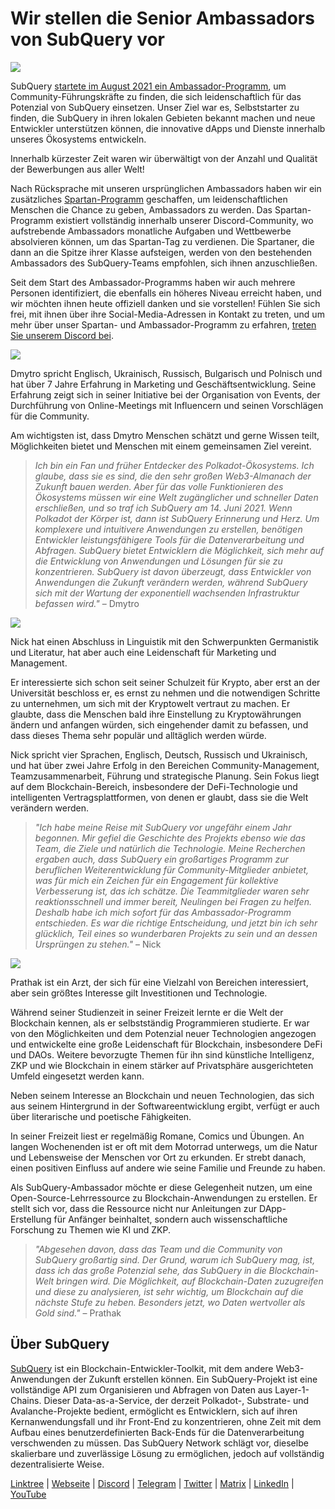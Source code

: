 # Wir stellen die Senior Ambassadors von SubQuery vor

![](https://miro.medium.com/max/1400/0*E059TXajzXqkqW2g)

SubQuery [startete im August 2021 ein Ambassador-Programm](./20210713-Introducing-the-SubQuery-Ambassador-Program.md), um Community-Führungskräfte zu finden, die sich leidenschaftlich für das Potenzial von SubQuery einsetzen. Unser Ziel war es, Selbststarter zu finden, die SubQuery in ihren lokalen Gebieten bekannt machen und neue Entwickler unterstützen können, die innovative dApps und Dienste innerhalb unseres Ökosystems entwickeln.

Innerhalb kürzester Zeit waren wir überwältigt von der Anzahl und Qualität der Bewerbungen aus aller Welt!

Nach Rücksprache mit unseren ursprünglichen Ambassadors haben wir ein zusätzliches [Spartan-Programm](./20211101-spartan-programme.md) geschaffen, um leidenschaftlichen Menschen die Chance zu geben, Ambassadors zu werden. Das Spartan-Programm existiert vollständig innerhalb unserer Discord-Community, wo aufstrebende Ambassadors monatliche Aufgaben und Wettbewerbe absolvieren können, um das Spartan-Tag zu verdienen. Die Spartaner, die dann an die Spitze ihrer Klasse aufsteigen, werden von den bestehenden Ambassadors des SubQuery-Teams empfohlen, sich ihnen anzuschließen.

Seit dem Start des Ambassador-Programms haben wir auch mehrere Personen identifiziert, die ebenfalls ein höheres Niveau erreicht haben, und wir möchten ihnen heute offiziell danken und sie vorstellen! Fühlen Sie sich frei, mit ihnen über ihre Social-Media-Adressen in Kontakt zu treten, und um mehr über unser Spartan- und Ambassador-Programm zu erfahren, [treten Sie unserem Discord bei](https://discord.com/invite/subquery).

![](https://miro.medium.com/max/1400/0*I0VcN-hdcTZzeA6l)

Dmytro spricht Englisch, Ukrainisch, Russisch, Bulgarisch und Polnisch und hat über 7 Jahre Erfahrung in Marketing und Geschäftsentwicklung. Seine Erfahrung zeigt sich in seiner Initiative bei der Organisation von Events, der Durchführung von Online-Meetings mit Influencern und seinen Vorschlägen für die Community.

Am wichtigsten ist, dass Dmytro Menschen schätzt und gerne Wissen teilt, Möglichkeiten bietet und Menschen mit einem gemeinsamen Ziel vereint.

> _Ich bin ein Fan und früher Entdecker des Polkadot-Ökosystems. Ich glaube, dass sie es sind, die den sehr großen Web3-Almanach der Zukunft bauen werden. Aber für das volle Funktionieren des Ökosystems müssen wir eine Welt zugänglicher und schneller Daten erschließen, und so traf ich SubQuery am 14. Juni 2021. Wenn Polkadot der Körper ist, dann ist SubQuery Erinnerung und Herz. Um komplexere und intuitivere Anwendungen zu erstellen, benötigen Entwickler leistungsfähigere Tools für die Datenverarbeitung und Abfragen. SubQuery bietet Entwicklern die Möglichkeit, sich mehr auf die Entwicklung von Anwendungen und Lösungen für sie zu konzentrieren. SubQuery ist davon überzeugt, dass Entwickler von Anwendungen die Zukunft verändern werden, während SubQuery sich mit der Wartung der exponentiell wachsenden Infrastruktur befassen wird."_ – Dmytro

![](https://miro.medium.com/max/1400/0*fh2pBSbhmMkXWYqz)

Nick hat einen Abschluss in Linguistik mit den Schwerpunkten Germanistik und Literatur, hat aber auch eine Leidenschaft für Marketing und Management.

Er interessierte sich schon seit seiner Schulzeit für Krypto, aber erst an der Universität beschloss er, es ernst zu nehmen und die notwendigen Schritte zu unternehmen, um sich mit der Kryptowelt vertraut zu machen. Er glaubte, dass die Menschen bald ihre Einstellung zu Kryptowährungen ändern und anfangen würden, sich eingehender damit zu befassen, und dass dieses Thema sehr populär und alltäglich werden würde.

Nick spricht vier Sprachen, Englisch, Deutsch, Russisch und Ukrainisch, und hat über zwei Jahre Erfolg in den Bereichen Community-Management, Teamzusammenarbeit, Führung und strategische Planung. Sein Fokus liegt auf dem Blockchain-Bereich, insbesondere der DeFi-Technologie und intelligenten Vertragsplattformen, von denen er glaubt, dass sie die Welt verändern werden.

> _"Ich habe meine Reise mit SubQuery vor ungefähr einem Jahr begonnen. Mir gefiel die Geschichte des Projekts ebenso wie das Team, die Ziele und natürlich die Technologie. Meine Recherchen ergaben auch, dass SubQuery ein großartiges Programm zur beruflichen Weiterentwicklung für Community-Mitglieder anbietet, was für mich ein Zeichen für ein Engagement für kollektive Verbesserung ist, das ich schätze. Die Teammitglieder waren sehr reaktionsschnell und immer bereit, Neulingen bei Fragen zu helfen. Deshalb habe ich mich sofort für das Ambassador-Programm entschieden. Es war die richtige Entscheidung, und jetzt bin ich sehr glücklich, Teil eines so wunderbaren Projekts zu sein und an dessen Ursprüngen zu stehen."_ – Nick

![](https://miro.medium.com/max/1400/0*UAl7Xw8tJuJ44SrF)

Prathak ist ein Arzt, der sich für eine Vielzahl von Bereichen interessiert, aber sein größtes Interesse gilt Investitionen und Technologie.

Während seiner Studienzeit in seiner Freizeit lernte er die Welt der Blockchain kennen, als er selbstständig Programmieren studierte. Er war von den Möglichkeiten und dem Potenzial neuer Technologien angezogen und entwickelte eine große Leidenschaft für Blockchain, insbesondere DeFi und DAOs. Weitere bevorzugte Themen für ihn sind künstliche Intelligenz, ZKP und wie Blockchain in einem stärker auf Privatsphäre ausgerichteten Umfeld eingesetzt werden kann.

Neben seinem Interesse an Blockchain und neuen Technologien, das sich aus seinem Hintergrund in der Softwareentwicklung ergibt, verfügt er auch über literarische und poetische Fähigkeiten.

In seiner Freizeit liest er regelmäßig Romane, Comics und Übungen. An langen Wochenenden ist er oft mit dem Motorrad unterwegs, um die Natur und Lebensweise der Menschen vor Ort zu erkunden. Er strebt danach, einen positiven Einfluss auf andere wie seine Familie und Freunde zu haben.

Als SubQuery-Ambassador möchte er diese Gelegenheit nutzen, um eine Open-Source-Lehrressource zu Blockchain-Anwendungen zu erstellen. Er stellt sich vor, dass die Ressource nicht nur Anleitungen zur DApp-Erstellung für Anfänger beinhaltet, sondern auch wissenschaftliche Forschung zu Themen wie KI und ZKP.

> _"Abgesehen davon, dass das Team und die Community von SubQuery großartig sind. Der Grund, warum ich SubQuery mag, ist, dass ich das große Potenzial sehe, das SubQuery in die Blockchain-Welt bringen wird. Die Möglichkeit, auf Blockchain-Daten zuzugreifen und diese zu analysieren, ist sehr wichtig, um Blockchain auf die nächste Stufe zu heben. Besonders jetzt, wo Daten wertvoller als Gold sind."_ – Prathak

## Über SubQuery

[SubQuery](https://subquery.network) ist ein Blockchain-Entwickler-Toolkit, mit dem andere Web3-Anwendungen der Zukunft erstellen können. Ein SubQuery-Projekt ist eine vollständige API zum Organisieren und Abfragen von Daten aus Layer-1-Chains. Dieser Data-as-a-Service, der derzeit Polkadot-, Substrate- und Avalanche-Projekte bedient, ermöglicht es Entwicklern, sich auf ihren Kernanwendungsfall und ihr Front-End zu konzentrieren, ohne Zeit mit dem Aufbau eines benutzerdefinierten Back-Ends für die Datenverarbeitung verschwenden zu müssen. Das SubQuery Network schlägt vor, dieselbe skalierbare und zuverlässige Lösung zu ermöglichen, jedoch auf vollständig dezentralisierte Weise.

​​[Linktree](https://linktr.ee/subquerynetwork) | [Webseite](https://subquery.network/) | [Discord](https://discord.com/invite/78zg8aBSMG) | [Telegram](https://t.me/subquerynetwork) | [Twitter](https://twitter.com/subquerynetwork) | [Matrix](https://matrix.to/#/#subquery:matrix.org) | [LinkedIn](https://www.linkedin.com/company/subquery) | [YouTube](https://www.youtube.com/channel/UCi1a6NUUjegcLHDFLr7CqLw)
